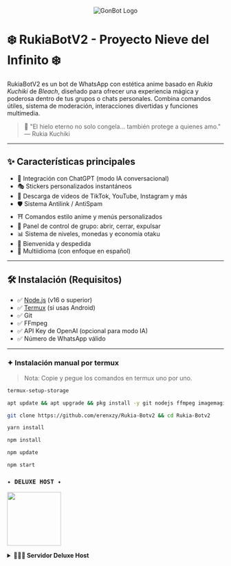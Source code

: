 <p align="center">
  <img src="https://qu.ax/ViZAp.jpg" alt="GonBot Logo">
</p>


# ❄️ RukiaBotV2 - Proyecto Nieve del Infinito ❄️

RukiaBotV2 es un bot de WhatsApp con estética anime basado en _Rukia Kuchiki_ de *Bleach*, diseñado para ofrecer una experiencia mágica y poderosa dentro de tus grupos o chats personales. Combina comandos útiles, sistema de moderación, interacciones divertidas y funciones multimedia. 

> 🧊 "El hielo eterno no solo congela... también protege a quienes amo." — Rukia Kuchiki

---

## ✨ Características principales

- 🧠 Integración con ChatGPT (modo IA conversacional)
- 🎭 Stickers personalizados instantáneos
- 🎥 Descarga de videos de TikTok, YouTube, Instagram y más
- 🛡️ Sistema Antilink / AntiSpam
- ⛩️ Comandos estilo anime y menús personalizados
- 🔧 Panel de control de grupo: abrir, cerrar, expulsar
- 📊 Sistema de niveles, monedas y economía otaku
- 💌 Bienvenida y despedida
- 🧩 Multiidioma (con enfoque en español)

---

## 🛠️ Instalación (Requisitos)

- ✅ [Node.js](https://nodejs.org/) (v16 o superior)
- ✅ [Termux](https://f-droid.org/packages/com.termux/) (si usas Android)
- ✅ Git
- ✅ FFmpeg
- ✅ API Key de OpenAI (opcional para modo IA)
- ✅ Número de WhatsApp válido

---

### **✦ Instalación manual por termux**
> Nota: Copie y pegue los comandos en termux uno por uno.
```bash
termux-setup-storage
```

```bash
apt update && apt upgrade && pkg install -y git nodejs ffmpeg imagemagick yarn
```

```bash
git clone https://github.com/erenxzy/Rukia-Botv2 && cd Rukia-Botv2
```

```bash
yarn install
```

```bash
npm install
```

```bash
npm update
```

```bash
npm start
```
### **`✦ DELUXE HOST ✦`**

<a
href="https://dash.skyultraplus.com/home"><img src="https://qu.ax/hZUst.jpg" height="125px"></a>

<details>
 <summary><b> 👨🏻‍💻 Servidor Deluxe Host </b></summary>

* Dashboard : [`Dash Deluxe Host`](https://dash.skyultraplus.com)
* Panel : [`Panel Deluxe Host`](https://panel.skyultraplus.com)
* Canal de WhatsApp : [`Canal Deluxe Host`](https://whatsapp.com/channel/0029VbBAXMdBlHpcfaLPDV1n)
* Comunidad : [`Aquí`](https://chat.whatsapp.com/GXwZX6U6f6OIxthaE4kF37)
* Contacto : [`KenisawaDev`](https://wa.me/+5493865642938)
* Contacto  : [`Sebas`](https://wa.me/+5491166887146)